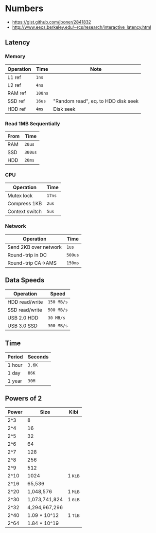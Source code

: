 # Numbers

- https://gist.github.com/jboner/2841832
- http://www.eecs.berkeley.edu/~rcs/research/interactive_latency.html

## Latency

### Memory

Operation  | Time    | Note
-----------|---------|----------------
L1 ref     | `1ns`   |
L2 ref     | `4ns`   |
RAM ref    | `100ns` |
SSD ref    | `16us`  | "Random read", eq. to HDD disk seek
HDD ref    | `4ms`   | Disk seek

### Read 1MB Sequentially

From | Time
-----|--------
RAM  | `20us`
SSD  | `300us`
HDD  | `20ms`

### CPU

Operation      | Time
---------------|-------
Mutex lock     | `17ns`
Compress 1KB   | `2us`
Context switch | `5us`

### Network

Operation             | Time
----------------------|--------
Send 2KB over network | `1us`
Round-trip in DC      | `500us`
Round-trip CA->AMS    | `150ms`


## Data Speeds

Operation      | Speed
---------------|------
HDD read/write | `150 MB/s`
SSD read/write | `500 MB/s`
USB 2.0 HDD    | `30 MB/s`
USB 3.0 SSD    | `300 MB/s`

## Time

Period | Seconds
-------|--------
1 hour | `3.6K`
1 day  | `86K`
1 year | `30M`

## Powers of 2

Power | Size          | Kibi
------|---------------|------
2^3   | 8             |
2^4   | 16            |
2^5   | 32            |
2^6   | 64            |
2^7   | 128           |
2^8   | 256           |
2^9   | 512           |
2^10  | 1024          | 1 `KiB`
2^16  | 65,536        |
2^20  | 1,048,576     | 1 `MiB`
2^30  | 1,073,741,824 | 1 `GiB`
2^32  | 4,294,967,296 |
2^40  | 1.09 * 10^12  | 1 `TiB`
2^64  | 1.84 * 10^19  |
